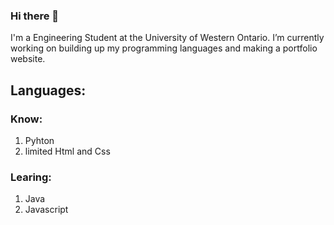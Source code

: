 ### Hi there 👋

<!--
**PikaKight/PikaKight** is a ✨ _special_ ✨ repository because its `README.md` (this file) appears on your GitHub profile.

Here are some ideas to get you started:

- 🔭 I’m currently working on ...
- 🌱 I’m currently learning ...
- 👯 I’m looking to collaborate on ...
- 🤔 I’m looking for help with ...
- 💬 Ask me about ...
- 📫 How to reach me: ...
- 😄 Pronouns: ...
- ⚡ Fun fact: ...
-->

I'm a Engineering Student at the University of Western Ontario. 
I’m currently working on building up my programming languages and making a portfolio website.

## Languages:

### Know:
1. Pyhton
2. limited Html and Css

### Learing:
1. Java
2. Javascript
